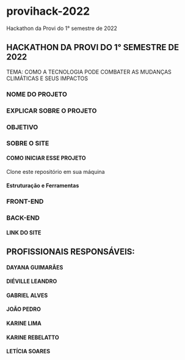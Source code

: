 # provihack-2022
Hackathon da Provi do 1° semestre de 2022

## HACKATHON DA PROVI DO 1° SEMESTRE DE 2022

TEMA: COMO A TECNOLOGIA PODE COMBATER AS MUDANÇAS CLIMÁTICAS E SEUS IMPACTOS

### NOME DO PROJETO

### EXPLICAR SOBRE O PROJETO

### OBJETIVO

### SOBRE O SITE

#### COMO INICIAR ESSE PROJETO

Clone este repositório em sua máquina

<!-- $  -->

#### Estruturação e Ferramentas

### FRONT-END

### BACK-END

#### LINK DO SITE


## PROFISSIONAIS RESPONSÁVEIS:

#### DAYANA GUIMARÃES

#### DIÉVILLE LEANDRO

#### GABRIEL ALVES

#### JOÃO PEDRO 

#### KARINE LIMA

#### KARINE REBELATTO

#### LETÍCIA SOARES
